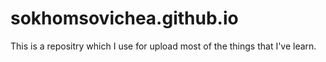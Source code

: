 # sokhomsovichea.github.io
This is a repositry which I use for upload most of the things that I've learn.

